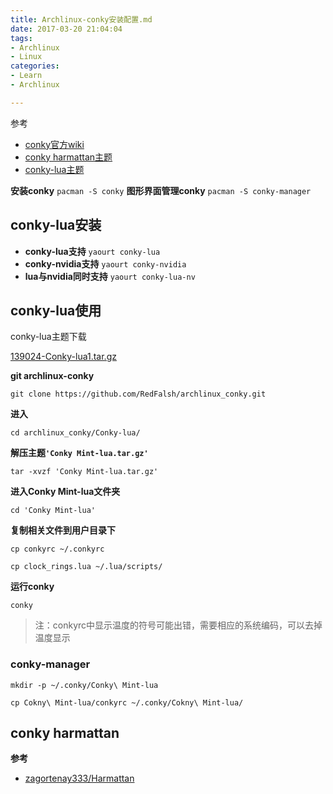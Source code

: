 ```yaml
---
title: Archlinux-conky安装配置.md 
date: 2017-03-20 21:04:04
tags: 
- Archlinux
- Linux
categories: 
- Learn
- Archlinux

---
```


参考
* [conky官方wiki](https://wiki.archlinux.org/index.php/Conky)
* [conky harmattan主题](http://zagortenay333.deviantart.com/art/Conky-Harmattan-426662366)
* [conky-lua主题](http://gnome-look.org/content/show.php/Conky+lua?content=139024)

**安装conky**
`pacman -S conky`
**图形界面管理conky**
`pacman -S conky-manager`

## conky-lua安装
* **conky-lua支持**
`yaourt conky-lua `
* **conky-nvidia支持**
`yaourt conky-nvidia`
* **lua与nvidia同时支持**
`yaourt conky-lua-nv`
## conky-lua使用

conky-lua主题下载

[139024-Conky-lua1.tar.gz](https://dl.opendesktop.org/api/files/download/id/1465391037/139024-Conky-lua1.tar.gz)

**git archlinux-conky**

`git clone https://github.com/RedFalsh/archlinux_conky.git`

**进入**

`cd archlinux_conky/Conky-lua/`

**解压主题`'Conky Mint-lua.tar.gz'`**

`tar -xvzf 'Conky Mint-lua.tar.gz'`

**进入Conky Mint-lua文件夹**

`cd 'Conky Mint-lua'`

**复制相关文件到用户目录下**

`cp conkyrc ~/.conkyrc`

`cp clock_rings.lua ~/.lua/scripts/`

**运行conky**

`conky`

> 注：conkyrc中显示温度的符号可能出错，需要相应的系统编码，可以去掉温度显示

### conky-manager

`mkdir -p ~/.conky/Conky\ Mint-lua`

`cp Cokny\ Mint-lua/conkyrc ~/.conky/Cokny\ Mint-lua/`

## conky harmattan

**参考** 

* [zagortenay333/Harmattan](https://github.com/zagortenay333/Harmattan)


